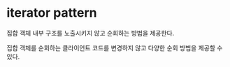 # iterator pattern

집합 객체 내부 구조를 노출시키지 않고 순회하는 방법을 제공한다.

집합 객체를 순회하는 클라이언트 코드를 변경하지 않고 다양한 순회 방법을 제공할 수 있다.

